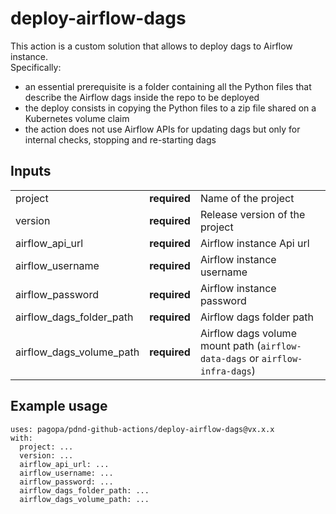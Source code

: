 # deploy-airflow-dags
This action is a custom solution that allows to deploy dags to Airflow instance. <br>
Specifically:
- an essential prerequisite is a folder containing all the Python files that describe the Airflow dags inside the repo to be deployed
- the deploy consists in copying the Python files to a zip file shared on a Kubernetes volume claim
- the action does not use Airflow APIs for updating dags but only for internal checks, stopping and re-starting dags

## Inputs

|                          |              |                                                                              |
|--------------------------|--------------|------------------------------------------------------------------------------|
| project                  | **required** | Name of the project                                                          |
| version                  | **required** | Release version of the project                                               |
| airflow_api_url          | **required** | Airflow instance Api url                                                     |
| airflow_username         | **required** | Airflow instance username                                                    |
| airflow_password         | **required** | Airflow instance password                                                    |
| airflow_dags_folder_path | **required** | Airflow dags folder path                                                     |
| airflow_dags_volume_path | **required** | Airflow dags volume mount path (`airflow-data-dags` or `airflow-infra-dags`) |

## Example usage
```
uses: pagopa/pdnd-github-actions/deploy-airflow-dags@vx.x.x
with:
  project: ...
  version: ...
  airflow_api_url: ...
  airflow_username: ...
  airflow_password: ...
  airflow_dags_folder_path: ...
  airflow_dags_volume_path: ...
```